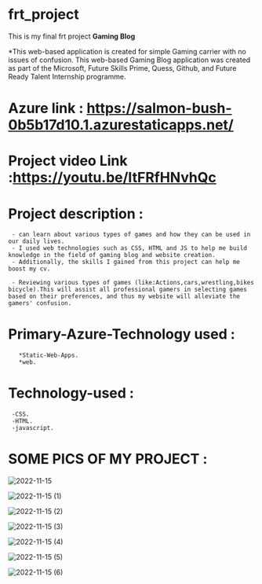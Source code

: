 # frt_project
This is my final frt project
  **Gaming Blog**
  
  *This web-based application is created for simple  Gaming carrier with no issues of confusion.
  This web-based Gaming Blog application was created as part of the Microsoft, Future Skills Prime,
Quess, Github, and Future Ready Talent Internship programme.

# Azure link : https://salmon-bush-0b5b17d10.1.azurestaticapps.net/

# Project video Link :https://youtu.be/ItFRfHNvhQc

# Project description :
     - can learn about various types of games and how they can be used in our daily lives.
     - I used web technologies such as CSS, HTML and JS to help me build knowledge in the field of gaming blog and website creation.
     - Additionally, the skills I gained from this project can help me boost my cv.
     
     - Reviewing various types of games (like:Actions,cars,wrestling,bikes bicycle).This will assist all professional gamers in selecting games based on their preferences, and thus my website will alleviate the gamers' confusion.
     
 # Primary-Azure-Technology used :
       *Static-Web-Apps.
       *web.
 # Technology-used :
     -CSS.
     -HTML.
     -javascript.
 # SOME PICS OF MY PROJECT :
 ![2022-11-15](https://user-images.githubusercontent.com/85445851/201934360-d0acbb9f-f312-47e8-9b6e-3bb1c3ec1347.png)
 
  
![2022-11-15 (1)](https://user-images.githubusercontent.com/85445851/201935430-6f0853b9-e3b6-4f48-bd05-c6d66b30c088.png)

 
![2022-11-15 (2)](https://user-images.githubusercontent.com/85445851/201935782-fbfb9f72-6e9a-4918-bd3f-c2c206d64471.png)

![2022-11-15 (3)](https://user-images.githubusercontent.com/85445851/201936018-baaefa1f-4fe4-44e7-b78d-d549bef5b249.png)

![2022-11-15 (4)](https://user-images.githubusercontent.com/85445851/201936160-9dcc1c43-f75f-4de3-ac54-75ce3d3d4bf2.png)

![2022-11-15 (5)](https://user-images.githubusercontent.com/85445851/201936259-9bb1aff4-ed7b-49a1-9c01-65bcd0d088aa.png)

![2022-11-15 (6)](https://user-images.githubusercontent.com/85445851/201936350-0477c670-0b7b-488d-b409-61fd74b3fa55.png)


 
       
